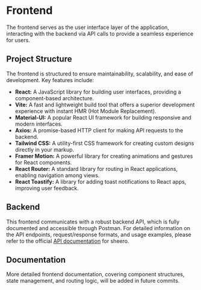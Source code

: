 # Frontend

The frontend serves as the user interface layer of the application, interacting with the backend via API calls to provide a seamless experience for users.

## Project Structure

The frontend is structured to ensure maintainability, scalability, and ease of development. Key features include:

- **React:** A JavaScript library for building user interfaces, providing a component-based architecture.
- **Vite:** A fast and lightweight build tool that offers a superior development experience with instant HMR (Hot Module Replacement).
- **Material-UI:** A popular React UI framework for building responsive and modern interfaces.
- **Axios:** A promise-based HTTP client for making API requests to the backend.
- **Tailwind CSS:** A utility-first CSS framework for creating custom designs directly in your markup.
- **Framer Motion:** A powerful library for creating animations and gestures for React components.
- **React Router:** A standard library for routing in React applications, enabling navigation among views.
- **React Toastify:** A library for adding toast notifications to React apps, improving user feedback.

## Backend

This frontend communicates with a robust backend API, which is fully documented and accessible through Postman. For detailed information on the API endpoints, request/response formats, and usage examples, please refer to the official [API documentation](https://documenter.getpostman.com/view/31736145/2sA3kRL56j) for sheero.

## Documentation

More detailed frontend documentation, covering component structures, state management, and routing logic, will be added in future commits.
